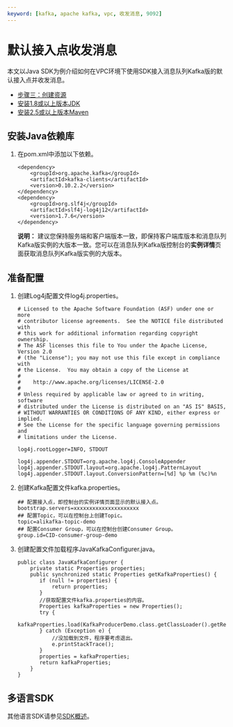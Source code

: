 ```yaml
---
keyword: [kafka, apache kafka, vpc, 收发消息, 9092]
---
```


# 默认接入点收发消息

本文以Java SDK为例介绍如何在VPC环境下使用SDK接入消息队列Kafka版的默认接入点并收发消息。

-   [步骤三：创建资源](/intl.zh-CN/快速入门/步骤三：创建资源.md)
-   [安装1.8或以上版本JDK](https://www.oracle.com/java/technologies/javase-downloads.html)
-   [安装2.5或以上版本Maven](http://maven.apache.org/download.cgi#)

## 安装Java依赖库

1.  在pom.xml中添加以下依赖。

    ```
    <dependency>
        <groupId>org.apache.kafka</groupId>
        <artifactId>kafka-clients</artifactId>
        <version>0.10.2.2</version>
    </dependency>
    <dependency>
        <groupId>org.slf4j</groupId>
        <artifactId>slf4j-log4j12</artifactId>
        <version>1.7.6</version>
    </dependency>
    ```

    **说明：** 建议您保持服务端和客户端版本一致，即保持客户端库版本和消息队列Kafka版实例的大版本一致。您可以在消息队列Kafka版控制台的**实例详情**页面获取消息队列Kafka版实例的大版本。


## 准备配置

1.  创建Log4j配置文件log4j.properties。

    ```
    # Licensed to the Apache Software Foundation (ASF) under one or more
    # contributor license agreements.  See the NOTICE file distributed with
    # this work for additional information regarding copyright ownership.
    # The ASF licenses this file to You under the Apache License, Version 2.0
    # (the "License"); you may not use this file except in compliance with
    # the License.  You may obtain a copy of the License at
    #
    #    http://www.apache.org/licenses/LICENSE-2.0
    #
    # Unless required by applicable law or agreed to in writing, software
    # distributed under the License is distributed on an "AS IS" BASIS,
    # WITHOUT WARRANTIES OR CONDITIONS OF ANY KIND, either express or implied.
    # See the License for the specific language governing permissions and
    # limitations under the License.
    
    log4j.rootLogger=INFO, STDOUT
    
    log4j.appender.STDOUT=org.apache.log4j.ConsoleAppender
    log4j.appender.STDOUT.layout=org.apache.log4j.PatternLayout
    log4j.appender.STDOUT.layout.ConversionPattern=[%d] %p %m (%c)%n
    ```

2.  创建Kafka配置文件kafka.properties。

    ```
    ## 配置接入点，即控制台的实例详情页面显示的默认接入点。
    bootstrap.servers=xxxxxxxxxxxxxxxxxxxxx
    ## 配置Topic，可以在控制台上创建Topic。
    topic=alikafka-topic-demo
    ## 配置Consumer Group，可以在控制台创建Consumer Group。
    group.id=CID-consumer-group-demo
    ```

3.  创建配置文件加载程序JavaKafkaConfigurer.java。

    ```
    public class JavaKafkaConfigurer {
        private static Properties properties;
        public synchronized static Properties getKafkaProperties() {
           if (null != properties) {
               return properties;
           }
           //获取配置文件kafka.properties的内容。
           Properties kafkaProperties = new Properties();
           try {
               kafkaProperties.load(KafkaProducerDemo.class.getClassLoader().getResourceAsStream("kafka.properties"));
           } catch (Exception e) {
               //没加载到文件，程序要考虑退出。
               e.printStackTrace();
           }
           properties = kafkaProperties;
           return kafkaProperties;
        }
    }
    ```


## 多语言SDK

其他语言SDK请参见[SDK概述](/intl.zh-CN/SDK参考/SDK概述.md)。

